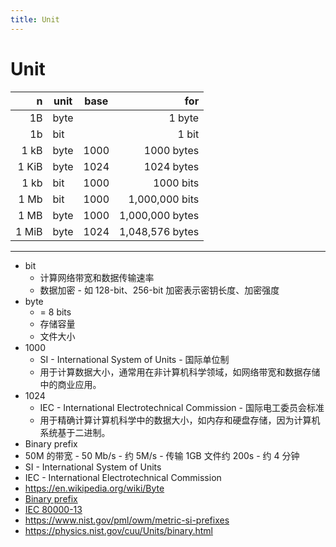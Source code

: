 ```yaml
---
title: Unit
---
```


# Unit

|     n | unit | base |             for |
| ----: | ---- | ---- | --------------: |
|    1B | byte |      |          1 byte |
|    1b | bit  |      |           1 bit |
|  1 kB | byte | 1000 |      1000 bytes |
| 1 KiB | byte | 1024 |      1024 bytes |
|  1 kb | bit  | 1000 |       1000 bits |
|  1 Mb | bit  | 1000 |  1,000,000 bits |
|  1 MB | byte | 1000 | 1,000,000 bytes |
| 1 MiB | byte | 1024 | 1,048,576 bytes |

---

- bit
  - 计算网络带宽和数据传输速率
  - 数据加密 - 如 128-bit、256-bit 加密表示密钥长度、加密强度
- byte
  - = 8 bits
  - 存储容量
  - 文件大小
- 1000
  - SI - International System of Units - 国际单位制
  - 用于计算数据大小，通常用在非计算机科学领域，如网络带宽和数据存储中的商业应用。
- 1024
  - IEC - International Electrotechnical Commission - 国际电工委员会标准
  - 用于精确计算计算机科学中的数据大小，如内存和硬盘存储，因为计算机系统基于二进制。
- Binary prefix
- 50M 的带宽 - 50 Mb/s - 约 5M/s - 传输 1GB 文件约 200s - 约 4 分钟
- SI - International System of Units
- IEC - International Electrotechnical Commission
- https://en.wikipedia.org/wiki/Byte
- [Binary prefix](https://en.wikipedia.org/wiki/Binary_prefix)
- [IEC 80000-13](https://en.wikipedia.org/wiki/IEC_80000-13)
- https://www.nist.gov/pml/owm/metric-si-prefixes
- https://physics.nist.gov/cuu/Units/binary.html
